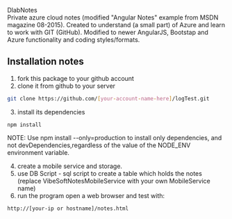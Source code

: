  DlabNotes  
Private azure cloud notes (modified "Angular Notes" example from MSDN magazine 08-2015).
Created to understand (a small part) of Azure and learn to work with GIT (GitHub).
Modified to newer AngularJS, Bootstap and Azure functionality and coding styles/formats.


## Installation notes
1. fork this package to your github account
2. clone it from github to your server 
``` bash
git clone https://github.com/[your-account-name-here]/logTest.git
```
3. install its dependencies 
```
npm install
```
NOTE: Use npm install --only=production to install only dependencies, and not devDependencies,regardless of the value of the NODE_ENV environment variable.

4. create a mobile service and storage.
5. use DB Script - sql script to create a table which holds the notes
   (replace VibeSoftNotesMobileService with your own MobileService name)
6. run the program
open a web browser and test with:
```
http://[your-ip or hostname]/notes.html
```


